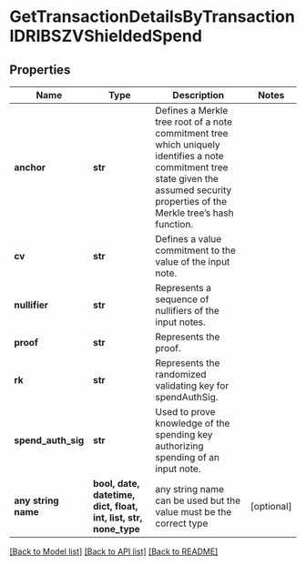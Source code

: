 # GetTransactionDetailsByTransactionIDRIBSZVShieldedSpend


## Properties
Name | Type | Description | Notes
------------ | ------------- | ------------- | -------------
**anchor** | **str** | Defines a Merkle tree root of a note commitment tree which uniquely identifies a note commitment tree state given the assumed security properties of the Merkle tree’s  hash function. | 
**cv** | **str** | Defines a value commitment to the value of the input note. | 
**nullifier** | **str** | Represents a sequence of nullifiers of the input notes. | 
**proof** | **str** | Represents the proof. | 
**rk** | **str** | Represents the randomized validating key for spendAuthSig. | 
**spend_auth_sig** | **str** | Used to prove knowledge of the spending key authorizing spending of an input note. | 
**any string name** | **bool, date, datetime, dict, float, int, list, str, none_type** | any string name can be used but the value must be the correct type | [optional]

[[Back to Model list]](../README.md#documentation-for-models) [[Back to API list]](../README.md#documentation-for-api-endpoints) [[Back to README]](../README.md)


